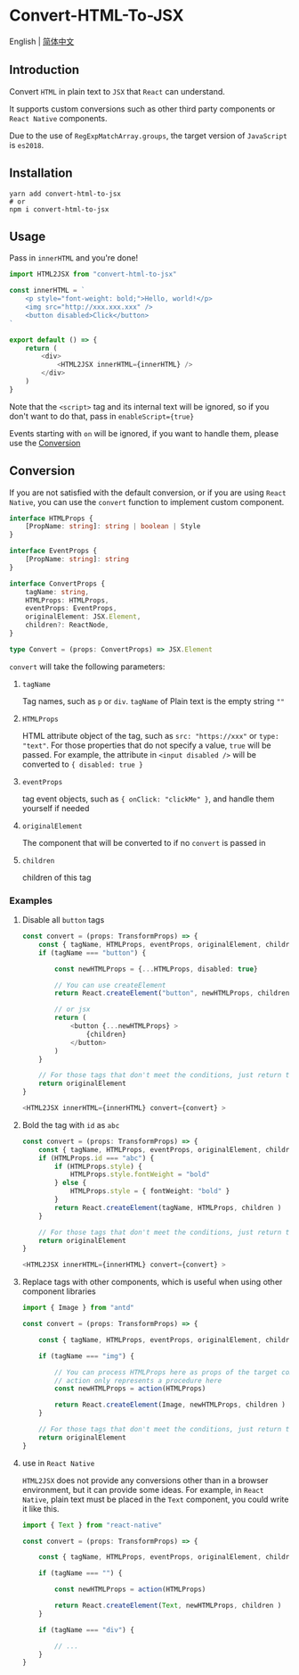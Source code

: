 # Convert-HTML-To-JSX

English | <a href="https://github.com/1adybug/convert-html-to-jsx/blob/master/README.zh-CN.md">简体中文</a>

## Introduction

Convert `HTML` in plain text to `JSX` that `React` can understand.

It supports custom conversions such as other third party components or `React Native` components.

Due to the use of `RegExpMatchArray.groups`, the target version of `JavaScript` is `es2018`.

## Installation

```shell
yarn add convert-html-to-jsx
# or
npm i convert-html-to-jsx
```

## Usage

Pass in `innerHTML` and you're done!

```typescript
import HTML2JSX from "convert-html-to-jsx"

const innerHTML = `
    <p style="font-weight: bold;">Hello, world!</p>
    <img src="http://xxx.xxx.xxx" />
    <button disabled>Click</button>
`

export default () => {
    return (
        <div>
            <HTML2JSX innerHTML={innerHTML} />
        </div>
    )
}
```

Note that the `<script>` tag and its internal text will be ignored, so if you don't want to do that, pass in `enableScript={true}`

Events starting with `on` will be ignored, if you want to handle them, please use the [Conversion](#Conversion)

## Conversion

If you are not satisfied with the default conversion, or if you are using `React Native`, you can use the `convert` function to implement custom component.

```typescript
interface HTMLProps {
    [PropName: string]: string | boolean | Style
}

interface EventProps {
    [PropName: string]: string
}

interface ConvertProps {
    tagName: string,
    HTMLProps: HTMLProps,
    eventProps: EventProps,
    originalElement: JSX.Element,
    children?: ReactNode,
}

type Convert = (props: ConvertProps) => JSX.Element
```

`convert` will take the following parameters:

1. `tagName`

    Tag names, such as `p` or `div`. `tagName` of Plain text is the empty string `""`

2. `HTMLProps`

    HTML attribute object of the tag, such as `src: "https://xxx"` or `type: "text"`. For those properties that do not specify a value, `true` will be passed. For example, the attribute in `<input disabled />` will be converted to `{ disabled: true }`

3. `eventProps`

    tag event objects, such as `{ onClick: "clickMe" }`, and handle them yourself if needed

4. `originalElement`

    The component that will be converted to if no `convert` is passed in

5. `children`

   children of this tag

### Examples

1. Disable all `button` tags

    ```typescript
    const convert = (props: TransformProps) => {
        const { tagName, HTMLProps, eventProps, originalElement, children } = props
        if (tagName === "button") {

            const newHTMLProps = {...HTMLProps, disabled: true}

            // You can use createElement
            return React.createElement("button", newHTMLProps, children )

            // or jsx
            return (
                <button {...newHTMLProps} >
                    {children}
                </button>
            )
        }

        // For those tags that don't meet the conditions, just return the processed component directly
        return originalElement
    }

    <HTML2JSX innerHTML={innerHTML} convert={convert} >
    ```

2. Bold the tag with `id` as `abc`

    ```typescript
    const convert = (props: TransformProps) => {
        const { tagName, HTMLProps, eventProps, originalElement, children } = props
        if (HTMLProps.id === "abc") {
            if (HTMLProps.style) {
                HTMLProps.style.fontWeight = "bold"
            } else {
                HTMLProps.style = { fontWeight: "bold" }
            }
            return React.createElement(tagName, HTMLProps, children )
        }

        // For those tags that don't meet the conditions, just return the processed component directly
        return originalElement
    }

    <HTML2JSX innerHTML={innerHTML} convert={convert} >
    ```

3. Replace tags with other components, which is useful when using other component libraries

    ```typescript
    import { Image } from "antd"

    const convert = (props: TransformProps) => {

        const { tagName, HTMLProps, eventProps, originalElement, children } = props

        if (tagName === "img") {

            // You can process HTMLProps here as props of the target component.
            // action only represents a procedure here
            const newHTMLProps = action(HTMLProps)

            return React.createElement(Image, newHTMLProps, children )
        }

        // For those tags that don't meet the conditions, just return the processed component directly
        return originalElement
    }
    ```

4. use in `React Native`

   `HTML2JSX` does not provide any conversions other than in a browser environment, but it can provide some ideas. For example, in `React Native`, plain text must be placed in the `Text` component, you could write it like this.

    ```typescript
    import { Text } from "react-native"

    const convert = (props: TransformProps) => {

        const { tagName, HTMLProps, eventProps, originalElement, children } = props

        if (tagName === "") {

            const newHTMLProps = action(HTMLProps)

            return React.createElement(Text, newHTMLProps, children )
        }

        if (tagName === "div") {

            // ...
        }
    }
    ```
